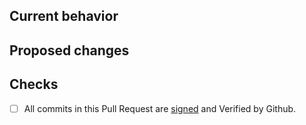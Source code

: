 <!-- Thank you for sending a pull request :heart: -->

## Current behavior

<!-- Please describe the current behavior of the code before the changes in this pull request are applied. -->

## Proposed changes

<!-- Please describe the changes proposed in this pull request. -->
<!-- If this pull request resolves an already recorded bug or a feature request, please add a link to that issue. -->

## Checks

<!--
To help us review and merge this pull request quickly, please confirm the following
by replacing the [ ] in front of each bullet point below with [x]
-->

- [ ] All commits in this Pull Request are [signed](https://docs.github.com/en/authentication/managing-commit-signature-verification/signing-commits) and Verified by Github.

<!-- We're looking forward to merging your contribution!! -->